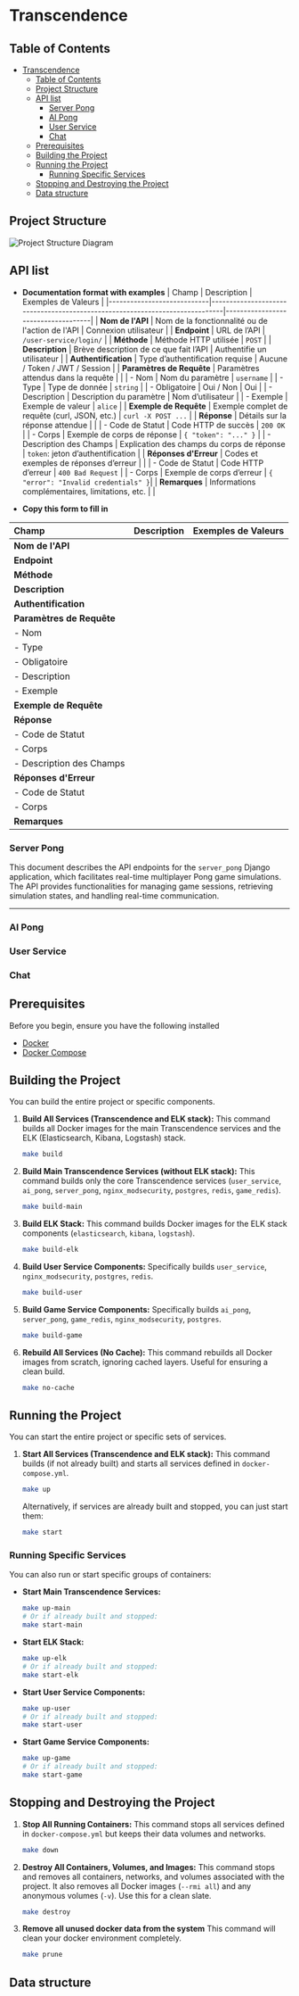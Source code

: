 # Transcendence

## Table of Contents
- [Transcendence](#transcendence)
  - [Table of Contents](#table-of-contents)
  - [Project Structure](#project-structure)
  - [API list](#api-list)
    - [Server Pong](#server-pong)
    - [AI Pong](#ai-pong)
    - [User Service](#user-service)
    - [Chat](#chat)
  - [Prerequisites](#prerequisites)
  - [Building the Project](#building-the-project)
  - [Running the Project](#running-the-project)
    - [Running Specific Services](#running-specific-services)
  - [Stopping and Destroying the Project](#stopping-and-destroying-the-project)
  - [Data structure](#data-structure)

## Project Structure

![Project Structure Diagram](doc/project_structure(transcendence).png)

## API list
  - **Documentation format with examples**
| Champ                      | Description                                                                 | Exemples de Valeurs                |
|----------------------------|-----------------------------------------------------------------------------|------------------------------------|
| **Nom de l'API**           | Nom de la fonctionnalité ou de l'action de l'API                            | Connexion utilisateur              |
| **Endpoint**               | URL de l’API                                                                | `/user-service/login/`             |
| **Méthode**                | Méthode HTTP utilisée                                                       | `POST`                             |
| **Description**            | Brève description de ce que fait l’API                                      | Authentifie un utilisateur         |
| **Authentification**       | Type d’authentification requise                                             | Aucune / Token / JWT / Session     |
| **Paramètres de Requête**  | Paramètres attendus dans la requête                                         |                                    |
| - Nom                      | Nom du paramètre                                                            | `username`                         |
| - Type                     | Type de donnée                                                              | `string`                           |
| - Obligatoire              | Oui / Non                                                                   | Oui                                |
| - Description              | Description du paramètre                                                    | Nom d’utilisateur                  |
| - Exemple                  | Exemple de valeur                                                           | `alice`                            |
| **Exemple de Requête**     | Exemple complet de requête (curl, JSON, etc.)                               | `curl -X POST ...`                 |
| **Réponse**                | Détails sur la réponse attendue                                             |                                    |
| - Code de Statut           | Code HTTP de succès                                                         | `200 OK`                           |
| - Corps                    | Exemple de corps de réponse                                                 | `{ "token": "..." }`               |
| - Description des Champs   | Explication des champs du corps de réponse                                  | `token`: jeton d’authentification  |
| **Réponses d'Erreur**      | Codes et exemples de réponses d’erreur                                      |                                    |
| - Code de Statut           | Code HTTP d’erreur                                                          | `400 Bad Request`                  |
| - Corps                    | Exemple de corps d’erreur                                                   | `{ "error": "Invalid credentials" }`|
| **Remarques**              | Informations complémentaires, limitations, etc.                             |                                    |

  - **Copy this form to fill in**

| Champ                      | Description                                                                 | Exemples de Valeurs                |
| :------------------------- | :-------------------------------------------------------------------------- | :--------------------------------- |
| **Nom de l'API** |                                                                             |                                    |
| **Endpoint** |                                                                             |                                    |
| **Méthode** |                                                                             |                                    |
| **Description** |                                                                             |                                    |
| **Authentification** |                                                                             |                                    |
| **Paramètres de Requête** |                                                                             |                                    |
| - Nom                      |                                                                             |                                    |
| - Type                     |                                                                             |                                    |
| - Obligatoire              |                                                                             |                                    |
| - Description              |                                                                             |                                    |
| - Exemple                  |                                                                             |                                    |
| **Exemple de Requête** |                                                                             |                                    |
| **Réponse** |                                                                             |                                    |
| - Code de Statut           |                                                                             |                                    |
| - Corps                    |                                                                             |                                    |
| - Description des Champs   |                                                                             |                                    |
| **Réponses d'Erreur** |                                                                             |                                    |
| - Code de Statut           |                                                                             |                                    |
| - Corps                    |                                                                             |                                    |
| **Remarques** |                                                                             |                                    |

### Server Pong

This document describes the API endpoints for the `server_pong` Django application, which facilitates real-time multiplayer Pong game simulations. The API provides functionalities for managing game sessions, retrieving simulation states, and handling real-time communication.

---

### AI Pong

### User Service

### Chat

## Prerequisites

Before you begin, ensure you have the following installed
- [Docker](https://docs.docker.com/get-docker/)
- [Docker Compose](https://docs.docker.com/compose/install/)

## Building the Project

You can build the entire project or specific components.

1.  **Build All Services (Transcendence and ELK stack):**
    This command builds all Docker images for the main Transcendence services and the ELK (Elasticsearch, Kibana, Logstash) stack.

    ```bash
    make build
    ```

2.  **Build Main Transcendence Services (without ELK stack):**
    This command builds only the core Transcendence services (`user_service`, `ai_pong`, `server_pong`, `nginx_modsecurity`, `postgres`, `redis`, `game_redis`).

    ```bash
    make build-main
    ```

3.  **Build ELK Stack:**
    This command builds Docker images for the ELK stack components (`elasticsearch`, `kibana`, `logstash`).

    ```bash
    make build-elk
    ```

4.  **Build User Service Components:**
    Specifically builds `user_service`, `nginx_modsecurity`, `postgres`, `redis`.

    ```bash
    make build-user
    ```

5.  **Build Game Service Components:**
    Specifically builds `ai_pong`, `server_pong`, `game_redis`, `nginx_modsecurity`, `postgres`.

    ```bash
    make build-game
    ```

6.  **Rebuild All Services (No Cache):**
    This command rebuilds all Docker images from scratch, ignoring cached layers. Useful for ensuring a clean build.

    ```bash
    make no-cache
    ```

## Running the Project

You can start the entire project or specific sets of services.

1.  **Start All Services (Transcendence and ELK stack):**
    This command builds (if not already built) and starts all services defined in `docker-compose.yml`.

    ```bash
    make up
    ```

    Alternatively, if services are already built and stopped, you can just start them:

    ```bash
    make start
    ```

### Running Specific Services

You can also run or start specific groups of containers:

-   **Start Main Transcendence Services:**
    ```bash
    make up-main
    # Or if already built and stopped:
    make start-main
    ```

-   **Start ELK Stack:**
    ```bash
    make up-elk
    # Or if already built and stopped:
    make start-elk
    ```

-   **Start User Service Components:**
    ```bash
    make up-user
    # Or if already built and stopped:
    make start-user
    ```

-   **Start Game Service Components:**
    ```bash
    make up-game
    # Or if already built and stopped:
    make start-game
    ```

## Stopping and Destroying the Project

1.  **Stop All Running Containers:**
    This command stops all services defined in `docker-compose.yml` but keeps their data volumes and networks.

    ```bash
    make down
    ```

2.  **Destroy All Containers, Volumes, and Images:**
    This command stops and removes all containers, networks, and volumes associated with the project. It also removes all Docker images (`--rmi all`) and any anonymous volumes (`-v`). Use this for a clean slate.

    ```bash
    make destroy
    ```

3.  **Remove all unused docker data from the system**
    This command will clean your docker environment completely.

    ```bash
    make prune
    ```

## Data structure
